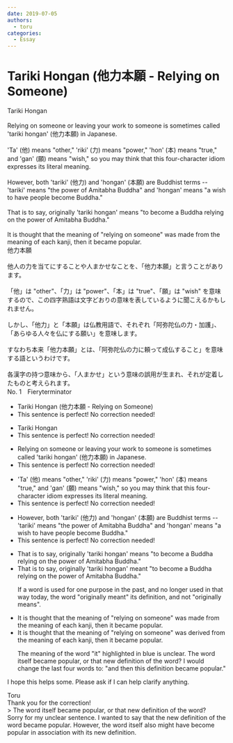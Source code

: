 ```yaml
---
date: 2019-07-05
authors:
  - toru
categories:
  - Essay
---
```


<h1 id="subject_show">Tariki Hongan (他力本願 - Relying on Someone)</h1>
<div class="date" hidden>Jul 5, 2019 16:35</div>
<div id="post"><div id="body_show_ori">
Tariki Hongan<br/><br/>Relying on someone or leaving your work to someone is sometimes called 'tariki hongan' (他力本願) in Japanese.<br/><br/>'Ta' (他) means "other," 'riki' (力) means "power," 'hon' (本) means "true," and 'gan' (願) means "wish," so you may think that this four-character idiom expresses its literal meaning.<br/><br/>However, both 'tariki' (他力) and 'hongan' (本願) are Buddhist terms -- 'tariki' means "the power of Amitabha Buddha" and 'hongan' means "a wish to have people become Buddha."<br/><br/>That is to say, originally 'tariki hongan' means "to become a Buddha relying on the power of Amitabha Buddha."<br/><br/>It is thought that the meaning of "relying on someone" was made from the meaning of each kanji, then it became popular.
</div></div>

<!-- more -->

<div id="post_ja"><div id="body_show_mo">
他力本願<br/><br/>他人の力を当てにすることや人まかせなことを、「他力本願」と言うことがあります。<br/><br/>「他」は "other"、「力」は "power"、「本」は "true"、「願」は "wish" を意味するので、この四字熟語は文字どおりの意味を表しているように聞こえるかもしれません。<br/><br/>しかし、「他力」と「本願」は仏教用語で、それぞれ「阿弥陀仏の力・加護」、「あらゆる人々を仏にする願い」を意味します。<br/><br/>すなわち本来「他力本願」とは、「阿弥陀仏の力に頼って成仏すること」を意味する語というわけです。<br/><br/>各漢字の持つ意味から、「人まかせ」という意味の誤用が生まれ、それが定着したものと考えられます。
</div></div>
<div id="block"><div class="first_name"> No. 1　<span class="just_name">Fieryterminator</span></div><div id="block2">
<ul class="correction_field">
<li class="incorrect">Tariki Hongan (他力本願 - Relying on Someone)</li>
<li class="corrected perfect">This sentence is perfect! No correction needed!</li>
</ul>
<ul class="correction_field">
<li class="incorrect">Tariki Hongan</li>
<li class="corrected perfect">This sentence is perfect! No correction needed!</li>
</ul>
<ul class="correction_field">
<li class="incorrect">Relying on someone or leaving your work to someone is sometimes called 'tariki hongan' (他力本願) in Japanese.</li>
<li class="corrected perfect">This sentence is perfect! No correction needed!</li>
</ul>
<ul class="correction_field">
<li class="incorrect">'Ta' (他) means "other," 'riki' (力) means "power," 'hon' (本) means "true," and 'gan' (願) means "wish," so you may think that this four-character idiom expresses its literal meaning.</li>
<li class="corrected perfect">This sentence is perfect! No correction needed!</li>
</ul>
<ul class="correction_field">
<li class="incorrect">However, both 'tariki' (他力) and 'hongan' (本願) are Buddhist terms -- 'tariki' means "the power of Amitabha Buddha" and 'hongan' means "a wish to have people become Buddha."</li>
<li class="corrected perfect">This sentence is perfect! No correction needed!</li>
</ul>
<ul class="correction_field">
<li class="incorrect">That is to say, originally 'tariki hongan' means "to become a Buddha relying on the power of Amitabha Buddha."</li>
<li class="corrected correct">
That is to say, originally 'tariki hongan' mean<span class="f_blue">t</span> "to become a Buddha relying on the power of Amitabha Buddha."
<p class="correction_comment">If a word is used for one purpose in the past, and no longer used in that way today, the word "originally meant" its definition, and not "originally means".</p>
</li>
</ul>
<ul class="correction_field">
<li class="incorrect">It is thought that the meaning of "relying on someone" was made from the meaning of each kanji, then it became popular.</li>
<li class="corrected correct">
It is thought that the meaning of "relying on someone" was <span class="f_blue">derived</span> from the meaning of each kanji, then <span class="f_blue">it</span> became popular.
<p class="correction_comment">The meaning of the word "it" highlighted in blue is unclear. The word itself became popular, or that new definition of the word? I would change the last four words to: "and then this definition became popular."</p>
</li>
</ul>
<p class="comment_small">
 I hope this helps some. Please ask if I can help clarify anything.
</p>

</div><div class="name"><span class="just_name">Toru</span><br>
Thank you for the correction!<br/>&gt; The word itself became popular, or that new definition of the word?<br/>Sorry for my unclear sentence. I wanted to say that the new definition of the word became popular. However, the word itself also might have become popular in association with its new definition.
</div>
</div>
